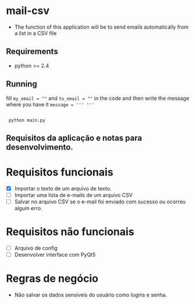 # mail-csv
* The function of this application will be to send emails automatically from a list in a CSV file<br>

Requirements
------------

* python >= 2.4

Running
------------
fill `my_email = ""` and `to_email = ""` in the code and then write the message where you have it `message = ''' '''`

<code><br>
   python main.py
</code>


## Requisitos da aplicação e notas para desenvolvimento.

# Requisitos funcionais
- [x] Importar o texto de um arquivo de texto.
- [ ] Importar uma lista de e-mails de um arquivo CSV
- [ ] Salvar no arquivo CSV se o e-mail foi enviado com sucesso ou ocorreu algum erro.

# Requisitos não funcionais
- [ ] Arquivo de config
- [ ] Desenvolver interface com PyQt5

# Regras de negócio
- Não salvar os dados sensíveis do usuário como logins e senha.
